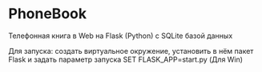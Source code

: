 # PhoneBook
Телефонная книга в Web на Flask (Python) с SQLite базой данных

Для запуска: создать виртуальное окружение, установить в нём пакет Flask и задать параметр запуска SET FLASK_APP=start.py (Для Win)
